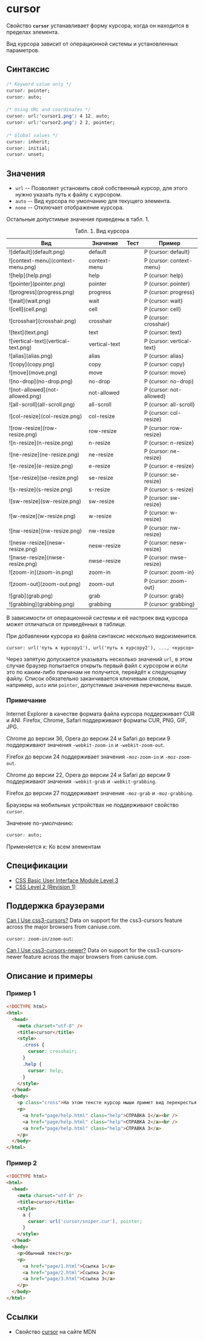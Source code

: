 # cursor

Свойство **`cursor`** устанавливает форму курсора, когда он находится в пределах элемента.

Вид курсора зависит от операционной системы и установленных параметров.

## Синтаксис

```css
/* Keyword value only */
cursor: pointer;
cursor: auto;

/* Using URL and coordinates */
cursor: url('cursor1.png') 4 12, auto;
cursor: url('cursor2.png') 2 2, pointer;

/* Global values */
cursor: inherit;
cursor: initial;
cursor: unset;
```

## Значения

- `url` -- Позволяет установить свой собственный курсор, для этого нужно указать путь к файлу с курсором.
- `auto` -- Вид курсора по умолчанию для текущего элемента.
- `none` -- Отключает отображение курсора.

Остальные допустимые значения приведены в табл. 1.

<table markdown="1">
<caption> Табл. 1. Вид курсора</caption>
<thead>
<tr><th>Вид</th><th>Значение</th><th>Тест</th><th>Пример</th></tr>
</thead>
<tbody>
<tr><td>![default](default.png)</td><td>default</td><td style="CURSOR: default"></td><td>P {cursor: default}</td></tr>
<tr><td>![context-menu](context-menu.png)</td><td>context-menu</td><td style="CURSOR: context-menu"></td><td>P {cursor: context-menu}</td></tr>
<tr><td>![help](help.png)</td><td>help</td><td style="CURSOR: help"></td><td>P {cursor: help}</td></tr>
<tr><td>![pointer](pointer.png)</td><td>pointer</td><td style="CURSOR: pointer"></td><td>P {cursor: pointer}</td></tr>
<tr><td>![progress](progress.png)</td><td>progress</td><td style="CURSOR: progress"></td><td>P {cursor: progress}</td></tr>
<tr><td>![wait](wait.png)</td><td>wait</td><td style="CURSOR: wait"></td><td>P {cursor: wait}</td></tr>
<tr><td>![cell](cell.png)</td><td>cell</td><td style="CURSOR: cell"></td><td>P {cursor: cell}</td></tr>
<tr><td>![crosshair](crosshair.png)</td><td>crosshair</td><td style="CURSOR: crosshair"></td><td>P {cursor: crosshair}</td></tr>
<tr><td>![text](text.png)</td><td>text</td><td style="CURSOR: text"></td><td>P {cursor: text}</td></tr>
<tr><td>![vertical-text](vertical-text.png)</td><td>vertical-text</td><td style="CURSOR: vertical-text"></td><td>P {cursor: vertical-text}</td></tr>
<tr><td>![alias](alias.png)</td><td>alias</td><td style="CURSOR: alias"></td><td>P {cursor: alias}</td></tr>
<tr><td>![copy](copy.png)</td><td>copy</td><td style="CURSOR: copy"></td><td>P {cursor: copy}</td></tr>
<tr><td>![move](move.png)</td><td>move</td><td style="CURSOR: move"></td><td>P {cursor: move}</td></tr>
<tr><td>![no-drop](no-drop.png)</td><td>no-drop</td><td style="CURSOR: no-drop"></td><td>P {cursor: no-drop}</td></tr>
<tr><td>![not-allowed](not-allowed.png)</td><td>not-allowed</td><td style="CURSOR: not-allowed"></td><td>P {cursor: not-allowed}</td></tr>
<tr><td>![all-scroll](all-scroll.png)</td><td>all-scroll</td><td style="CURSOR: all-scroll"></td><td>P {cursor: all-scroll}</td></tr>
<tr><td>![col-resize](col-resize.png)</td><td>col-resize</td><td style="CURSOR: col-resize"></td><td>P {cursor: col-resize}</td></tr>
<tr><td>![row-resize](row-resize.png)</td><td>row-resize</td><td style="CURSOR: row-resize"></td><td>P {cursor: row-resize}</td></tr>
<tr><td>![n-resize](n-resize.png)</td><td>n-resize</td><td style="CURSOR: n-resize"></td><td>P {cursor: n-resize}</td></tr>
<tr><td>![ne-resize](ne-resize.png)</td><td>ne-resize</td><td style="CURSOR: ne-resize"></td><td>P {cursor: ne-resize}</td></tr>
<tr><td>![e-resize](e-resize.png)</td><td>e-resize</td><td style="CURSOR:e-resize"></td><td>P {cursor: e-resize}</td></tr>
<tr><td>![se-resize](se-resize.png)</td><td>se-resize</td><td style="CURSOR: se-resize"></td><td>P {cursor: se-resize}</td></tr>
<tr><td>![s-resize](s-resize.png)</td><td>s-resize</td><td style="CURSOR: s-resize"></td><td>P {cursor: s-resize}</td></tr>
<tr><td>![sw-resize](sw-resize.png)</td><td>sw-resize</td><td style="CURSOR: sw-resize"></td><td>P {cursor: sw-resize}</td></tr>
<tr><td>![w-resize](w-resize.png)</td><td>w-resize</td><td style="CURSOR: w-resize"></td><td>P {cursor: w-resize}</td></tr>
<tr><td>![nw-resize](nw-resize.png)</td><td>nw-resize</td><td style="CURSOR: nw-resize"></td><td>P {cursor: nw-resize}</td></tr>
<tr><td>![nesw-resize](nesw-resize.png)</td><td>nesw-resize</td><td style="CURSOR: nesw-resize"></td><td>P {cursor: nesw-resize}</td></tr>
<tr><td>![nwse-resize](nwse-resize.png)</td><td>nwse-resize</td><td style="CURSOR: nwse-resize"></td><td>P {cursor: nwse-resize}</td></tr>
<tr><td>![zoom-in](zoom-in.png)</td><td>zoom-in</td><td style="CURSOR: zoom-in"></td><td>P {cursor: zoom-in}</td></tr>
<tr><td>![zoom-out](zoom-out.png)</td><td>zoom-out</td><td style="CURSOR: zoom-out"></td><td>P {cursor: zoom-out}</td></tr>
<tr><td>![grab](grab.png)</td><td>grab</td><td style="CURSOR: grab;cursor:-webkit-grab"></td><td>P {cursor: grab}</td></tr>
<tr><td>![grabbing](grabbing.png)</td><td>grabbing</td><td style="CURSOR: grabbing;cursor:-webkit-grabbing"></td><td>P {cursor: grabbing}</td></tr>
</tbody>
</table>

В зависимости от операционной системы и её настроек вид курсора может отличаться от приведённых в таблице.

При добавлении курсора из файла синтаксис несколько видоизменится.

```
cursor: url('путь к курсору1'), url('путь к курсору2'), ..., <курсор>
```

Через запятую допускается указывать несколько значений `url`, в этом случае браузер попытается открыть первый файл с курсором и если это по каким-либо причинам не получится, перейдёт к следующему файлу. Список обязательно заканчивается ключевым словом, например, `auto` или `pointer`, допустимые значения перечислены выше.

### Примечание

Internet Explorer в качестве формата файла курсора поддерживает CUR и ANI. Firefox, Chrome, Safari поддерживают форматы CUR, PNG, GIF, JPG.

Chrome до версии 36, Opera до версии 24 и Safari до версии 9 поддерживают значения `-webkit-zoom-in` и `-webkit-zoom-out`.

Firefox до версии 24 поддерживает значения `-moz-zoom-in` и `-moz-zoom-out`.

Chrome до версии 22, Opera до версии 24 и Safari до версии 9 поддерживают значения `-webkit-grab` и `-webkit-grabbing`.

Firefox до версии 27 поддерживает значения `-moz-grab` и `-moz-grabbing`.

Браузеры на мобильных устройствах не поддерживают свойство `cursor`.

Значение по-умолчанию:

```css
cursor: auto;
```

Применяется к: Ко всем элементам

## Спецификации

- [CSS Basic User Interface Module Level 3](http://dev.w3.org/csswg/css3-ui/#cursor)
- [CSS Level 2 (Revision 1)](http://www.w3.org/TR/CSS2/ui.html#cursor-propsy)

## Поддержка браузерами

<p class="ciu_embed" data-feature="css3-cursors" data-periods="future_1,current,past_1,past_2">
  <a href="http://caniuse.com/#feat=css3-cursors">Can I Use css3-cursors?</a> Data on support for the css3-cursors feature across the major browsers from caniuse.com.
</p>

`cursor: zoom-in/zoom-out`:

<p class="ciu_embed" data-feature="css3-cursors-newer" data-periods="future_1,current,past_1,past_2">
  <a href="http://caniuse.com/#feat=css3-cursors-newer">Can I Use css3-cursors-newer?</a> Data on support for the css3-cursors-newer feature across the major browsers from caniuse.com.
</p>

## Описание и примеры

### Пример 1

```html
<!DOCTYPE html>
<html>
  <head>
    <meta charset="utf-8" />
    <title>cursor</title>
    <style>
      .cross {
        cursor: crosshair;
      }
      .help {
        cursor: help;
      }
    </style>
  </head>
  <body>
    <p class="cross">На этом тексте курсор мыши примет вид перекрестья.</p>
    <p>
      <a href="page/help.html" class="help">СПРАВКА 1</a><br />
      <a href="page/help.html" class="help">СПРАВКА 2</a><br />
      <a href="page/help.html" class="help">СПРАВКА 3</a>
    </p>
  </body>
</html>
```

### Пример 2

```html
<!DOCTYPE html>
<html>
  <head>
    <meta charset="utf-8" />
    <title>cursor</title>
    <style>
      a {
        cursor: url('cursor/sniper.cur'), pointer;
      }
    </style>
  </head>
  <body>
    <p>Обычный текст</p>
    <p>
      <a href="page/1.html">Ссылка 1</a>
      <a href="page/2.html">Ссылка 2</a>
      <a href="page/3.html">Ссылка 3</a>
    </p>
  </body>
</html>
```

## Ссылки

- Свойство [cursor](https://developer.mozilla.org/en-US/docs/Web/CSS/cursor) на сайте MDN
